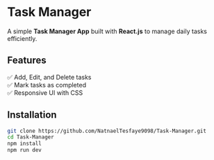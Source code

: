 # Task Manager

A simple **Task Manager App** built with **React.js** to manage daily tasks efficiently. 

## Features  
✅ Add, Edit, and Delete tasks  
✅ Mark tasks as completed  
✅ Responsive UI with CSS

## Installation  

```sh
git clone https://github.com/NatnaelTesfaye9098/Task-Manager.git
cd Task-Manager
npm install
npm run dev